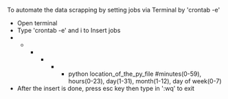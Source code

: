 To automate the data scrapping by setting jobs via Terminal by 'crontab -e'
- Open terminal
- Type 'crontab -e' and i to Insert jobs
- * * * * * python location_of_the_py_file #minutes(0-59), hours(0-23), day(1-31), month(1-12), day of week(0-7)
- After the insert is done, press esc key then type in ':wq' to exit
